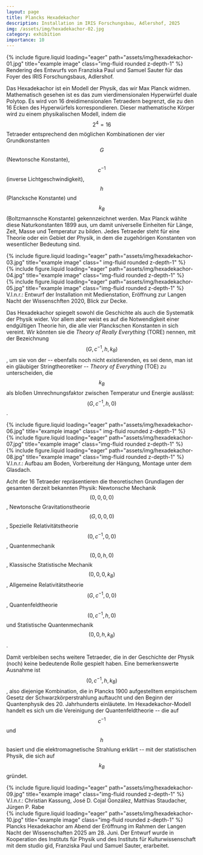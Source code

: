 ```yaml
---
layout: page
title: Plancks Hexadekachor
description: Installation im IRIS Forschungsbau, Adlershof, 2025
img: /assets/img/hexadekachor-02.jpg
category: exhibition
importance: 10
---
```


<div class="row">
    <div class="col-sm mt-3 mt-md-0">
        {% include figure.liquid loading="eager" path="assets/img/hexadekachor-01.jpg" title="example image" class="img-fluid rounded z-depth-1" %}
    </div>
</div>
<div class="caption">
   Rendering des Entwurfs von Franziska Paul und Samuel Sauter für das Foyer des IRIS Forschungsbaus, Adlershof.
</div>

Das Hexadekachor ist ein Modell der Physik, das wir Max Planck widmen.
Mathematisch gesehen ist es das zum vierdimensionalen Hyperwürfel duale
Polytop. Es wird von 16 dreidimensionalen Tetraedern begrenzt, die zu den 16
Ecken des Hyperwürfels korrespondieren. Dieser mathematische Körper wird zu
einem physikalischen Modell, indem die $$2^4=16$$ Tetraeder entsprechend den
möglichen Kombinationen der vier Grundkonstanten $$G$$ (Newtonsche Konstante),
$$c^{-1}$$ (inverse Lichtgeschwindigkeit), $$h$$ (Plancksche Konstante) und
$$k_B$$ (Boltzmannsche Konstante) gekennzeichnet werden. Max Planck wählte
diese Naturkonstanten 1899 aus, um damit universelle Einheiten für Länge, Zeit,
Masse und Temperatur zu bilden. Jedes Tetraeder steht für eine Theorie oder ein
Gebiet der Physik, in dem die zugehörigen Konstanten von wesentlicher Bedeutung
sind.

<div class="row">
    <div class="col-sm mt-3 mt-md-0">
        {% include figure.liquid loading="eager" path="assets/img/hexadekachor-03.jpg" title="example image" class="
img-fluid rounded z-depth-1" %}
    </div>
    <div class="col-sm mt-3 mt-md-0">
        {% include figure.liquid loading="eager" path="assets/img/hexadekachor-04.jpg" title="example image" class="img-fluid rounded z-depth-1" %}
    </div>
    <div class="col-sm mt-3 mt-md-0">
        {% include figure.liquid loading="eager" path="assets/img/hexadekachor-05.jpg" title="example image" class="img-fluid rounded z-depth-1" %}
    </div>
</div>
<div class="caption">
    V.l.n.r.: Entwurf der Installation mit Medienstation, Eröffnung zur Langen Nacht der Wissenschften 2020, Blick zur Decke.
</div>

Das Hexadekachor spiegelt sowohl die Geschichte als auch die Systematik der
Physik wider. Vor allem aber weist es auf die Notwendigkeit einer endgültigen
Theorie hin, die alle vier Planckschen Konstanten in sich vereint. Wir könnten
sie die *Theory of Really Everything* (TORE) nennen, mit der Bezeichnung
$$(G,c^{-1},h,k_B)$$, um sie von der -- ebenfalls noch nicht existierenden, es
sei denn, man ist ein gläubiger Stringtheoretiker -- *Theory of Everything*
(TOE) zu unterscheiden, die $$k_B$$ als bloßen Umrechnungsfaktor zwischen
Temperatur und Energie auslässt: $$(G,c^{-1},h,0)$$.

<div class="row">
    <div class="col-sm mt-3 mt-md-0">
        {% include figure.liquid loading="eager" path="assets/img/hexadekachor-06.jpg" title="example image" class="
img-fluid rounded z-depth-1" %}
    </div>
    <div class="col-sm mt-3 mt-md-0">
        {% include figure.liquid loading="eager" path="assets/img/hexadekachor-07.jpg" title="example image" class="img-fluid rounded z-depth-1" %}
    </div>
    <div class="col-sm mt-3 mt-md-0">
        {% include figure.liquid loading="eager" path="assets/img/hexadekachor-08.jpg" title="example image" class="img-fluid rounded z-depth-1" %}
    </div>
</div>
<div class="caption">
    V.l.n.r.: Aufbau am Boden, Vorbereitung der Hängung, Montage unter dem Glasdach.
</div>

Acht der 16 Tetraeder repräsentieren die theoretischen Grundlagen der gesamten
derzeit bekannten Physik: Newtonsche Mechanik $$(0,0,0,0)$$, Newtonsche
Gravitationstheorie $$(G,0,0,0)$$, Spezielle Relativitätstheorie
$$(0,c^{-1},0,0)$$, Quantenmechanik $$(0,0,h,0)$$, Klassische Statistische
Mechanik $$(0, 0,0,k_B)$$, Allgemeine Relativitätstheorie $$(G,c^{-1},0,0)$$,
Quantenfeldtheorie $$(0,c^{-1},h,0)$$ und Statistische Quantenmechanik
$$(0,0,h,k_B)$$.

Damit verbleiben sechs weitere Tetraeder, die in der Geschichte der Physik
(noch) keine bedeutende Rolle gespielt haben. Eine bemerkenswerte Ausnahme ist
$$(0,c^{-1},h,k_B)$$, also diejenige Kombination, die in Plancks 1900
aufgestelltem empirischem Gesetz der Schwarzkörperstrahlung auftaucht und den
Beginn der Quantenphysik des 20. Jahrhunderts einläutete. Im
Hexadekachor-Modell handelt es sich um die Vereinigung der Quantenfeldtheorie
-- die auf $$c^{-1}$$ und $$h$$ basiert und die elektromagnetische Strahlung
erklärt -- mit der statistischen Physik, die sich auf $$k_B$$ gründet.

<div class="row">
    <div class="col-sm mt-3 mt-md-0">
        {% include figure.liquid loading="eager" path="assets/img/hexadekachor-09.jpg" title="example image" class="img-fluid rounded z-depth-1" %}
    </div>
</div>
<div class="caption">
    V.l.n.r.: Christian Kassung, José D. Cojal González, Matthias Staudacher, Jürgen P. Rabe
</div>

<div class="row">
    <div class="col-sm mt-3 mt-md-0">
        {% include figure.liquid loading="eager" path="assets/img/hexadekachor-10.jpg" title="example image" class="img-fluid rounded z-depth-1" %}
    </div>
</div>
<div class="caption">
    Plancks Hexadekachor am Abend der Eröffnung im Rahmen der Langen Nacht der Wissenschaften 2025 am 28. Juni. Der Entwurf wurde in Kooperation des Instituts für Physik und des Instituts für Kulturwissenschaft mit dem studio gid, Franziska Paul und Samuel Sauter, erarbeitet.
</div>
